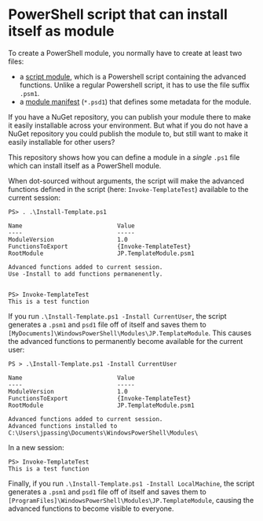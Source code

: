 # PowerShell script that can install itself as module

To create a PowerShell module, you normally have to create at least two files:
* a [script module](https://docs.microsoft.com/en-us/powershell/developer/module/how-to-write-a-powershell-script-module), 
 which is a Powershell script containing the advanced functions. Unlike a regular 
 Powershell script, it has to use the file suffix `.psm1`.
* a [module manifest](https://docs.microsoft.com/en-us/powershell/developer/module/how-to-write-a-powershell-module-manifest) 
 (`*.psd1`) that defines some metadata for the module.

If you have a NuGet repository, you can publish your module there to make it easily installable 
across your environment. But what if you do not have a NuGet repository you could publish the module 
to, but still want to make it easily installable for other users?

This repository shows how you can define a module in a _single_ `.ps1` file which can install itself 
as a PowerShell module.

When dot-sourced without arguments, the script will make the advanced functions defined in the script
(here: `Invoke-TemplateTest`) available to the current session:

```
PS> . .\Install-Template.ps1

Name                           Value
----                           -----
ModuleVersion                  1.0
FunctionsToExport              {Invoke-TemplateTest}
RootModule                     JP.TemplateModule.psm1

Advanced functions added to current session.
Use -Install to add functions permanenently.


PS> Invoke-TemplateTest
This is a test function
```

If you run `.\Install-Template.ps1 -Install CurrentUser`, the script generates a `.psm1` and `psd1` file off 
of itself and saves them to `[MyDocuments]\WindowsPowerShell\Modules\JP.TemplateModule`. This causes 
the advanced functions to permanently become available for the current user:

```
PS > .\Install-Template.ps1 -Install CurrentUser

Name                           Value
----                           -----
ModuleVersion                  1.0
FunctionsToExport              {Invoke-TemplateTest}
RootModule                     JP.TemplateModule.psm1

Advanced functions added to current session.
Advanced functions installed to C:\Users\jpassing\Documents\WindowsPowerShell\Modules\
```

In a new session:
```
PS> Invoke-TemplateTest
This is a test function
```

Finally, if you run `.\Install-Template.ps1 -Install LocalMachine`,  the script generates a 
`.psm1` and `psd1` file off of itself and saves them to 
`[ProgramFiles]\WindowsPowerShell\Modules\JP.TemplateModule`, causing the advanced functions 
to become visible to everyone.
